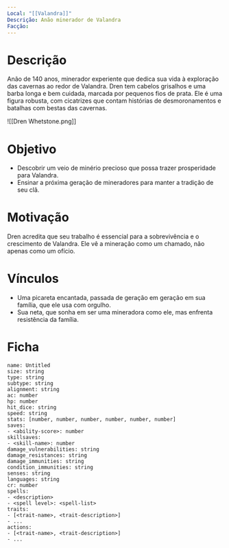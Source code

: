 ```yaml
---
Local: "[[Valandra]]"
Descrição: Anão minerador de Valandra
Facção:
---
```

# Descrição

Anão de 140 anos, minerador experiente que dedica sua vida à exploração das cavernas ao redor de Valandra. Dren tem cabelos grisalhos e uma barba longa e bem cuidada, marcada por pequenos fios de prata. Ele é uma figura robusta, com cicatrizes que contam histórias de desmoronamentos e batalhas com bestas das cavernas.

![[Dren Whetstone.png]]
# Objetivo

- Descobrir um veio de minério precioso que possa trazer prosperidade para Valandra.
- Ensinar a próxima geração de mineradores para manter a tradição de seu clã.
# Motivação

Dren acredita que seu trabalho é essencial para a sobrevivência e o crescimento de Valandra. Ele vê a mineração como um chamado, não apenas como um ofício.
# Vínculos

- Uma picareta encantada, passada de geração em geração em sua família, que ele usa com orgulho.
- Sua neta, que sonha em ser uma mineradora como ele, mas enfrenta resistência da família.
# Ficha

```statblock  
name: Untitled  
size: string  
type: string  
subtype: string  
alignment: string  
ac: number  
hp: number  
hit_dice: string  
speed: string  
stats: [number, number, number, number, number, number]    
saves:  
- <ability-score>: number  
skillsaves:  
- <skill-name>: number  
damage_vulnerabilities: string  
damage_resistances: string  
damage_immunities: string  
condition_immunities: string  
senses: string  
languages: string  
cr: number  
spells:  
- <description>  
- <spell level>: <spell-list>  
traits:  
- [<trait-name>, <trait-description>]  
- ...  
actions:  
- [<trait-name>, <trait-description>]  
- ...  
```
